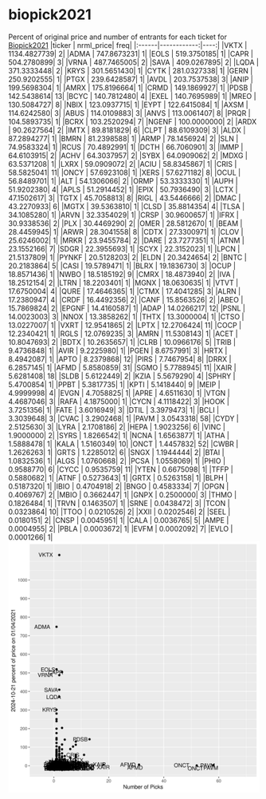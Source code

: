 # biopick2021
Percent of original price and number of entrants for each ticket for [Biopick2021](https://twitter.com/hashtag/Biopick2021)
|ticker |   nrml_price| freq|
|:------|------------:|----:|
|VKTX   | 1134.4827739|    2|
|ADMA   |  747.8673231|    1|
|EOLS   |  519.3750185|    1|
|CAPR   |  504.2780899|    3|
|VRNA   |  487.7465005|    2|
|SAVA   |  409.0267895|    2|
|LQDA   |  371.3333448|    2|
|KRYS   |  301.5651430|    1|
|CYTK   |  281.0327338|    1|
|GERN   |  250.9202555|    1|
|PTGX   |  239.6428587|    1|
|AVDL   |  203.7537538|    3|
|ANIP   |  199.5698304|    1|
|AMRX   |  175.8196664|    1|
|CRMD   |  149.1869927|    1|
|PDSB   |  142.5438614|   13|
|BCYC   |  140.7812480|    4|
|EXEL   |  140.7695989|    1|
|MREO   |  130.5084727|    8|
|NBIX   |  123.0937715|    1|
|EYPT   |  122.6415084|    1|
|AXSM   |  114.6242580|    3|
|ABUS   |  114.0109883|    3|
|ANVS   |  113.0061407|    8|
|PRQR   |  104.5893735|    1|
|BCRX   |  103.2520294|    7|
|NGENF  |  100.0000000|    2|
|ARDX   |   90.2627564|    2|
|IMTX   |   89.8181829|    6|
|CLPT   |   88.6109309|    3|
|ALDX   |   87.2894277|    1|
|BMRN   |   81.2398588|    1|
|ARMP   |   78.1456924|    2|
|SLN    |   74.9583324|    1|
|RCUS   |   70.4892991|    1|
|DCTH   |   66.7060901|    3|
|IMMP   |   64.6103915|    2|
|ACHV   |   64.3037957|    2|
|SYBX   |   64.0909062|    2|
|MDXG   |   63.5371208|    1|
|LXRX   |   59.0909072|    2|
|ACIU   |   58.8345867|    1|
|CRIS   |   58.5825041|   11|
|ONCY   |   57.6923108|    1|
|XERS   |   57.6271182|    8|
|OCUL   |   56.8489701|    1|
|ALT    |   54.1306066|    2|
|ORMP   |   53.3333330|    1|
|AUPH   |   51.9202380|    4|
|APLS   |   51.2914452|    1|
|EPIX   |   50.7936490|    3|
|LCTX   |   47.1502617|    3|
|TGTX   |   45.7058813|    8|
|RIGL   |   43.5446666|    2|
|DMAC   |   43.2270933|    6|
|MGTX   |   39.5363810|    1|
|CLSD   |   35.8814354|    4|
|TLSA   |   34.1085280|    1|
|ARVN   |   32.3354029|    1|
|CRSP   |   30.9600657|    1|
|IFRX   |   30.9338536|    2|
|PLX    |   30.4469290|    2|
|OMER   |   28.5812670|    1|
|BEAM   |   28.4459945|    1|
|ARWR   |   28.3041558|    8|
|CDTX   |   27.3300971|    1|
|CLOV   |   25.6246002|    1|
|MRKR   |   23.9455784|    2|
|DARE   |   23.7277351|    1|
|ATNM   |   23.1552166|    7|
|SDGR   |   22.3955693|    1|
|SCYX   |   22.3152023|    1|
|LPCN   |   21.5137809|    1|
|PYNKF  |   20.5128203|    2|
|ELDN   |   20.3424654|    2|
|BNTC   |   20.2183864|    5|
|CASI   |   19.5789471|    1|
|BLRX   |   19.1836730|    3|
|OCUP   |   18.8571436|    1|
|NWBO   |   18.5185192|    9|
|CMRX   |   18.4873940|    2|
|IVA    |   18.2512154|    2|
|LTRN   |   18.2203401|    1|
|MGNX   |   18.0630635|    1|
|VTVT   |   17.6750004|    4|
|QURE   |   17.4646365|    1|
|CTMX   |   17.4041285|    3|
|ALRN   |   17.2380947|    4|
|CRDF   |   16.4492356|    2|
|CANF   |   15.8563526|    2|
|ABEO   |   15.7869824|    2|
|EPGNF  |   14.4160587|    1|
|ADAP   |   14.0266217|   12|
|PSNL   |   14.0023003|    3|
|NNOX   |   13.3858262|    1|
|THTX   |   13.3000004|    1|
|CTSO   |   13.0227007|    1|
|VXRT   |   12.9541865|    2|
|LPTX   |   12.2706424|   11|
|COCP   |   12.2340421|    1|
|RGLS   |   12.0769235|    3|
|AMRN   |   11.5308143|    1|
|ACET   |   10.8047693|    2|
|BDTX   |   10.2635657|    1|
|CLRB   |   10.0966176|    5|
|TRIB   |    9.4736848|    1|
|AVIR   |    9.2225980|    1|
|PGEN   |    8.6757991|    3|
|HRTX   |    8.4942087|    1|
|APTO   |    8.2379868|   12|
|PIRS   |    7.7467954|    8|
|DRRX   |    6.2857145|    1|
|AFMD   |    5.8580859|   31|
|SGMO   |    5.7788945|   11|
|XAIR   |    5.6281408|   18|
|SLDB   |    5.6122449|    2|
|KZIA   |    5.5679290|    4|
|SPHRY  |    5.4700854|    1|
|PPBT   |    5.3817735|    1|
|KPTI   |    5.1418440|    9|
|MEIP   |    4.9999998|    4|
|EVGN   |    4.7058825|    1|
|APRE   |    4.6511630|    1|
|VTGN   |    4.4687046|    3|
|RAFA   |    4.1875000|    1|
|CYCN   |    4.1118422|    3|
|HOOK   |    3.7251356|    1|
|FATE   |    3.6016949|    3|
|DTIL   |    3.3979473|    1|
|BCLI   |    3.3039648|    3|
|CVAC   |    3.2902468|    1|
|PAVM   |    3.0543318|   58|
|CYDY   |    2.5125630|    3|
|LYRA   |    2.1708186|    2|
|HEPA   |    1.9023256|    6|
|VINC   |    1.9000000|    2|
|SYRS   |    1.8266542|    1|
|NCNA   |    1.6563877|    1|
|ATHA   |    1.5888478|    1|
|KALA   |    1.5160349|   10|
|ONCT   |    1.4457832|   52|
|CWBR   |    1.2626263|    1|
|GRTS   |    1.2285012|    6|
|SNGX   |    1.1944444|    2|
|BTAI   |    1.0832536|    1|
|ALGS   |    1.0760668|    2|
|PCSA   |    1.0558069|    1|
|PHIO   |    0.9588770|    6|
|CYCC   |    0.9535759|   11|
|YTEN   |    0.6675098|    1|
|TFFP   |    0.5880682|    1|
|ATNF   |    0.5273643|    1|
|GRTX   |    0.5263158|    1|
|BLPH   |    0.5187320|    1|
|IBIO   |    0.4704918|    2|
|BNGO   |    0.4583334|    7|
|OPGN   |    0.4069767|    2|
|MBIO   |    0.3662447|    1|
|GNPX   |    0.2500000|    3|
|THMO   |    0.1826484|    1|
|TRVN   |    0.1463507|    1|
|SRNE   |    0.0438472|    3|
|TCON   |    0.0323864|   10|
|TTOO   |    0.0210526|    2|
|XXII   |    0.0202546|    2|
|SEEL   |    0.0180151|    2|
|CNSP   |    0.0045951|    1|
|CALA   |    0.0036765|    5|
|AMPE   |    0.0004955|    2|
|PBLA   |    0.0003672|    1|
|EVFM   |    0.0002092|    7|
|EVLO   |    0.0001266|    1|
![retvspicks](biopicks.png?raw=true)
